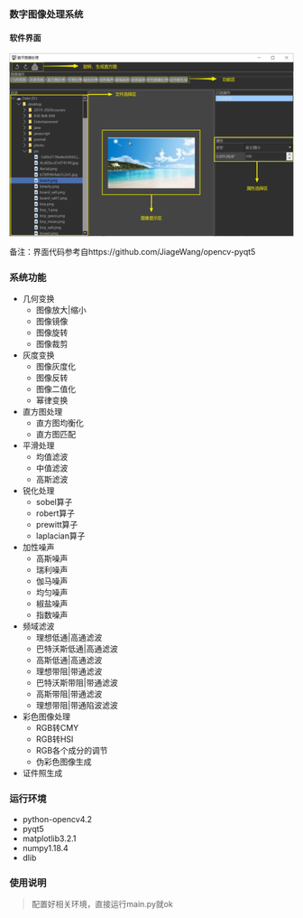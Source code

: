 ###                                                    数字图像处理系统

#### 软件界面

![Image text](https://raw.githubusercontent.com/flykite6/Digital_Image_Process/master/images/%E7%95%8C%E9%9D%A2.png)

备注：界面代码参考自https://github.com/JiageWang/opencv-pyqt5

### 系统功能

* 几何变换
  * 图像放大|缩小
  * 图像镜像
  * 图像旋转
  * 图像裁剪
* 灰度变换
  * 图像灰度化
  * 图像反转
  * 图像二值化
  * 幂律变换
* 直方图处理
  * 直方图均衡化
  * 直方图匹配
* 平滑处理
  * 均值滤波
  * 中值滤波
  * 高斯滤波
* 锐化处理
  * sobel算子
  * robert算子
  * prewitt算子
  * laplacian算子
* 加性噪声
  * 高斯噪声
  * 瑞利噪声
  * 伽马噪声
  * 均匀噪声
  * 椒盐噪声
  * 指数噪声
* 频域滤波
  * 理想低通|高通滤波
  * 巴特沃斯低通|高通滤波
  * 高斯低通|高通滤波
  * 理想带阻|带通滤波
  * 巴特沃斯带阻|带通滤波
  * 高斯带阻|带通滤波
  * 理想带阻|带通陷波滤波
* 彩色图像处理
  * RGB转CMY
  * RGB转HSI
  * RGB各个成分的调节
  * 伪彩色图像生成
* 证件照生成



### 运行环境

- python-opencv4.2
- pyqt5
- matplotlib3.2.1
- numpy1.18.4
- dlib



### 使用说明

> 配置好相关环境，直接运行main.py就ok